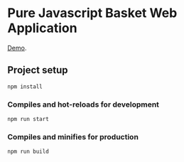 # Pure Javascript Basket Web Application

[Demo](https://sepet-purejs.vercel.app/).

## Project setup

```
npm install
```

### Compiles and hot-reloads for development

```
npm run start
```

### Compiles and minifies for production

```
npm run build
```